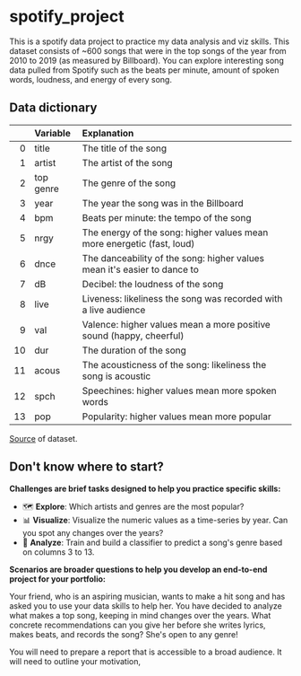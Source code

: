 # spotify_project
This is a spotify data project to practice my data analysis and viz skills.
This dataset consists of ~600 songs that were in the top songs of the year from 2010 to 2019 (as measured by Billboard). 
You can explore interesting song data pulled from Spotify such as the beats per minute, amount of spoken words, loudness, and energy of every song.

## Data dictionary

|    | Variable   | Explanation                                                |
|---:|:-----------|:-----------------------------------------------------------|
|  0 | title      | The title of the song                                      |
|  1 | artist     | The artist of the song                                     |
|  2 | top genre  | The genre of the song                                      |
|  3 | year       | The year the song was in the Billboard                     |
|  4 | bpm        | Beats per minute: the tempo of the song                    |
|  5 | nrgy       | The energy of the song: higher values mean more energetic (fast, loud)  |
|  6 | dnce       | The danceability of the song: higher values mean it's easier to dance to  |
|  7 | dB         | Decibel: the loudness of the song  |
|  8 | live       | Liveness: likeliness the song was recorded with a live audience  |
|  9 | val        | Valence: higher values mean a more positive sound (happy, cheerful) |
| 10 | dur        | The duration of the song |
| 11 | acous      | The acousticness of the song: likeliness the song is acoustic|
| 12 | spch       | Speechines: higher values mean more spoken words |
| 13 | pop        | Popularity: higher values mean more popular|

[Source](https://www.kaggle.com/leonardopena/top-spotify-songs-from-20102019-by-year) of dataset.

## Don't know where to start? 

**Challenges are brief tasks designed to help you practice specific skills:**

- 🗺️ **Explore**: Which artists and genres are the most popular?
- 📊 **Visualize**: Visualize the numeric values as a time-series by year. Can you spot any changes over the years?
- 🔎 **Analyze**: Train and build a classifier to predict a song's genre based on columns 3 to 13.

**Scenarios are broader questions to help you develop an end-to-end project for your portfolio:**

Your friend, who is an aspiring musician, wants to make a hit song and has asked you to use your data skills to help her. You have decided to analyze what makes a top song, keeping in mind changes over the years. What concrete recommendations can you give her before she writes lyrics, makes beats, and records the song? She's open to any genre!

You will need to prepare a report that is accessible to a broad audience. It will need to outline your motivation, 
